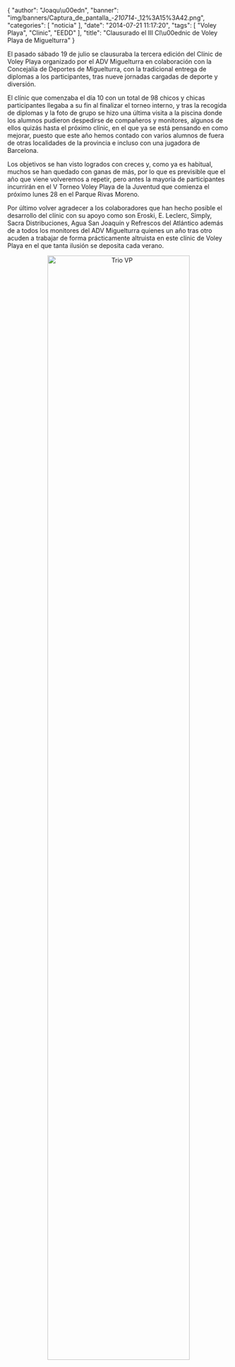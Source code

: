 {
  "author": "Joaqu\u00edn", 
  "banner": "img/banners/Captura_de_pantalla_-_210714_-_12%3A15%3A42.png", 
  "categories": [
    "noticia"
  ], 
  "date": "2014-07-21 11:17:20", 
  "tags": [
    "Voley Playa", 
    "Clinic", 
    "EEDD"
  ], 
  "title": "Clausurado el III Cl\u00ednic de Voley Playa de Miguelturra"
}

El pasado sábado 19 de julio se clausuraba la tercera edición del Clínic de Voley Playa organizado por el ADV Miguelturra en colaboración con la Concejalía de Deportes de Miguelturra, con la tradicional entrega de diplomas a los participantes, tras nueve jornadas cargadas de deporte y diversión.

El clínic que comenzaba el día 10 con un total de 98 chicos y chicas participantes llegaba a su fin al finalizar el torneo interno, y tras la recogida de diplomas y la foto de grupo se hizo una última visita a la piscina donde los alumnos pudieron despedirse de compañeros y monitores, algunos de ellos quizás hasta el próximo clínic, en el que ya se está pensando en como mejorar, puesto que este año hemos contado con varios alumnos de fuera de otras localidades de la provincia e incluso con una jugadora de Barcelona.

Los objetivos se han visto logrados con creces y, como ya es habitual, muchos se han quedado con ganas de más, por lo que es previsible que el año que viene volveremos a repetir, pero antes la mayoría de participantes incurrirán en el V Torneo Voley Playa de la Juventud que comienza el próximo lunes 28 en el Parque Rivas Moreno.

Por último volver agradecer a los colaboradores que han hecho posible el desarrollo del clínic con su apoyo como son Eroski, E. Leclerc, Simply, Sacra Distribuciones, Agua San Joaquín y Refrescos del Atlántico además de a todos los monitores del ADV Miguelturra quienes un año tras otro acuden a trabajar de forma prácticamente altruista en este clínic de Voley Playa en el que tanta ilusión se deposita cada verano.

<center>
<a target="_new" href="http://www.advmiguelturra.org/img/banners/Captura%20de%20pantalla%20-%20210714%20-%2012%3A15%3A42.png"> 
<img alt="Trio VP" width="80%" align="center" src="http://www.advmiguelturra.org/img/banners/Captura%20de%20pantalla%20-%20210714%20-%2012%3A15%3A42.png"/> </a> </center>

